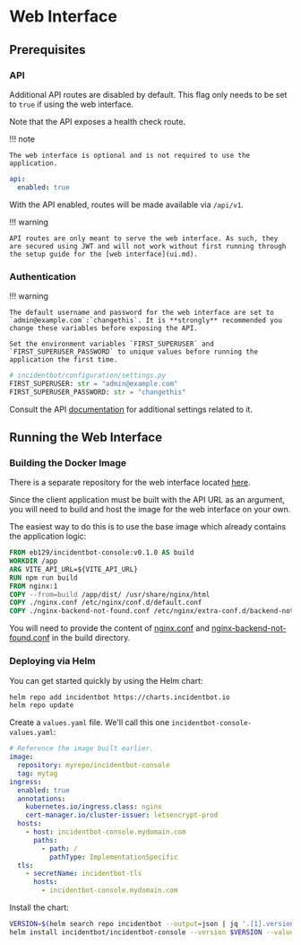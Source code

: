 # Web Interface

## Prerequisites

### API

Additional API routes are disabled by default. This flag only needs to be set to `true` if using the web interface.

Note that the API exposes a health check route.

!!! note

    The web interface is optional and is not required to use the application.

```yaml
api:
  enabled: true
```

With the API enabled, routes will be made available via `/api/v1`.

!!! warning

    API routes are only meant to serve the web interface. As such, they are secured using JWT and will not work without first running through the setup guide for the [web interface](ui.md).

### Authentication

!!! warning

    The default username and password for the web interface are set to `admin@example.com`:`changethis`. It is **strongly** recommended you change these variables before exposing the API.

    Set the environment variables `FIRST_SUPERUSER` and `FIRST_SUPERUSER_PASSWORD` to unique values before running the application the first time.

```python
# incidentbot/configuration/settings.py
FIRST_SUPERUSER: str = "admin@example.com"
FIRST_SUPERUSER_PASSWORD: str = "changethis"
```

Consult the API [documentation](configuration.md#api) for additional settings related to it.

## Running the Web Interface

### Building the Docker Image

There is a separate repository for the web interface located [here](https://github.com/incidentbot/console).

Since the client application must be built with the API URL as an argument, you will need to build and host the image for the web interface on your own.

The easiest way to do this is to use the base image which already contains the application logic:

```dockerfile
FROM eb129/incidentbot-console:v0.1.0 AS build
WORKDIR /app
ARG VITE_API_URL=${VITE_API_URL}
RUN npm run build
FROM nginx:1
COPY --from=build /app/dist/ /usr/share/nginx/html
COPY ./nginx.conf /etc/nginx/conf.d/default.conf
COPY ./nginx-backend-not-found.conf /etc/nginx/extra-conf.d/backend-not-found.conf
```

You will need to provide the content of [nginx.conf](https://github.com/incidentbot/console/blob/main/nginx.conf) and [nginx-backend-not-found.conf](https://github.com/incidentbot/console/blob/main/nginx-backend-not-found.conf) in the build directory.

### Deploying via Helm

You can get started quickly by using the Helm chart:

```bash
helm repo add incidentbot https://charts.incidentbot.io
helm repo update
```

Create a `values.yaml` file. We'll call this one `incidentbot-console-values.yaml`:

```yaml
# Reference the image built earlier.
image:
  repository: myrepo/incidentbot-console
  tag: mytag
ingress:
  enabled: true
  annotations:
    kubernetes.io/ingress.class: nginx
    cert-manager.io/cluster-issuer: letsencrypt-prod
  hosts:
    - host: incidentbot-console.mydomain.com
      paths:
        - path: /
          pathType: ImplementationSpecific
  tls:
    - secretName: incidentbot-tls
      hosts:
        - incidentbot-console.mydomain.com
```

Install the chart:

```bash
VERSION=$(helm search repo incidentbot --output=json | jq '.[1].version' | tr -d '"')
helm install incidentbot/incidentbot-console --version $VERSION --values incidentbot-console-values.yaml --namespace incidentbot
```

